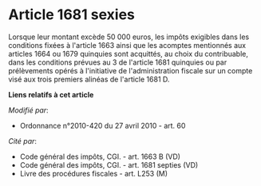 # Article 1681 sexies

Lorsque leur montant excède 50 000 euros, les impôts exigibles dans les conditions fixées à l'article 1663 ainsi que les
acomptes mentionnés aux articles 1664 ou 1679 quinquies sont acquittés, au choix du contribuable, dans les conditions prévues
au 3 de l'article 1681 quinquies ou par prélèvements opérés à l'initiative  de l'administration fiscale sur un compte visé
aux trois premiers alinéas de l'article 1681 D.

**Liens relatifs à cet article**

_Modifié par_:

  - Ordonnance n°2010-420  du 27 avril 2010 - art. 60

_Cité par_:

  - Code général des impôts, CGI. - art. 1663 B (VD)
  - Code général des impôts, CGI. - art. 1681 septies (VD)
  - Livre des procédures fiscales - art. L253 (M)
